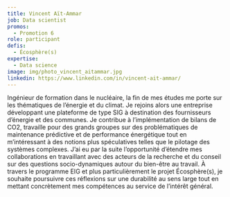 ```yaml
---
title: Vincent Aït-Ammar
job: Data scientist
promos:
  - Promotion 6
role: participant
defis:
  - Écosphère(s)
expertise:
  - Data science
image: img/photo_vincent_aitammar.jpg
linkedin: https://www.linkedin.com/in/vincent-ait-ammar/
---
```


Ingénieur de formation dans le nucléaire, la fin de mes études me porte sur les thématiques de l’énergie et du climat. Je rejoins alors une entreprise développant une plateforme de type SIG à destination des fournisseurs d’énergie et des communes. Je contribue à l’implémentation de bilans de CO2, travaille pour des grands groupes sur des problématiques de maintenance prédictive et de performance énergétique tout en m’intéressant à des notions plus spéculatives telles que le pilotage des systèmes complexes. J’ai eu par la suite l’opportunité d’étendre mes collaborations en travaillant avec des acteurs de la recherche et du conseil sur des questions socio-dynamiques autour du bien-être au travail. À travers le programme EIG et plus particulièrement le projet Écosphère(s), je souhaite poursuivre ces réflexions sur une durabilité au sens large tout en mettant concrètement mes compétences au service de l’intérêt général.
